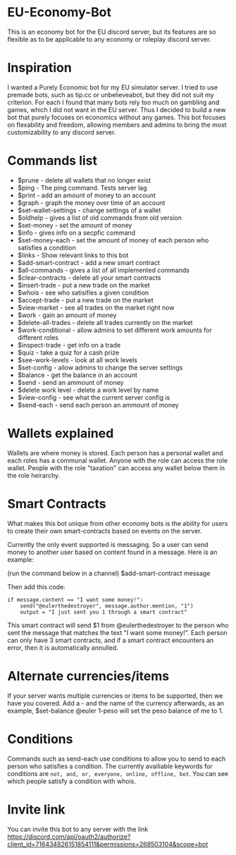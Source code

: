 # EU-Economy-Bot
This is an economy bot for the EU discord server, but its
features are so flexible as to be applicable to any economy or roleplay discord server.





# Inspiration

I wanted a Purely Economic bot for my EU simulator server. I tried to use premade bots, such as tip.cc or unbelieveabot, but they did not suit my criterion. For each I found that many bots rely too much on gambling and games, which I did not want in the EU server. Thus I decided to build a new bot that purely focuses on economics without any games.
This bot focuses on flexability and freedom, allowing
members and admins to bring the most customizability to any discord server.

# Commands list

- $prune - delete all wallets that no longer exist
- $ping - The ping command. Tests server lag
- $print - add an amount of money to an account
- $graph - graph the money over time of an account
- $set-wallet-settings - change settings of a wallet
- $oldhelp - gives a list of old commands from old version
- $set-money - set the amount of money
- $info - gives info on a secpfic command
- $set-money-each - set the amount of money of each person who satisfies a condition
- $links - Show relevant links to this bot
- $add-smart-contract - add a new smart contract
- $all-commands - gives a list of all implemented commands
- $clear-contracts - delete all your smart contracts
- $insert-trade - put a new trade on the market
- $whois - see who satisifies a given condition
- $accept-trade - put a new trade on the market
- $view-market - see all trades on the market right now
- $work - gain an amount of money
- $delete-all-trades - delete all trades currently on the market
- $work-conditional - allow admins to set different work amounts for different roles
- $inspect-trade - get info on a trade
- $quiz - take a quiz for a cash prize
- $see-work-levels - look at all work levels
- $set-config - allow admins to change the server settings
- $balance - get the balance in an account
- $send - send an ammount of money
- $delete work level - delete a work level by name
- $view-config - see what the current server config is
- $send-each - send each person an ammount of money



# Wallets explained

Wallets are where money is stored. Each person has a personal wallet
and each roles has a communal wallet. Anyone with the role can access the role wallet.
People with the role "taxation" can access any wallet below them in the role heirarchy.

# Smart Contracts

What makes this bot unique from other economy bots is the ability for users to create their own smart-contracts based on events on the server.

Currently the only event supported is messaging. So a user can send money to another user based on content found in a message. Here is an example:

(run the command below in a channel)
$add-smart-contract message

Then add this code:

    if message.content == "I want some money!":
        send("@eulerthedestroyer", message.author.mention, "1")
        output = "I just sent you 1 through a smart contract"

This smart contract will send $1 from @eulerthedestroyer to the person who sent the message that matches the text "I want some money!". Each person can only have 3 smart contracts, and if a smart contract encounters an error, then it is automatically annulled.


# Alternate currencies/items

If your server wants multiple currencies or items to be supported, then we have you covered. Add a - and the name of the currency
afterwards, as an example, $set-balance @euler 1-peso will set the peso balance of me to 1.


# Conditions
Commands such as send-each use conditions to allow you to send to each person who satisfies a condition. 
The currently availiable keywords for conditions are `not, and, or, everyone, online, offline, bot`.
You can see which people satisfy a condition with whois.


# Invite link

You can invite this bot to any server with the link https://discord.com/api/oauth2/authorize?client_id=716434826151854111&permissions=268503104&scope=bot
